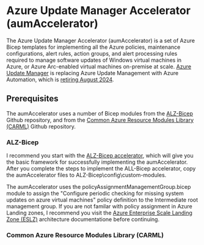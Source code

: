 # Azure Update Manager Accelerator (aumAccelerator)
The Azure Update Manager Accelerator (aumAccelerator) is a set of Azure Bicep templates for implementing all the Azure policies, maintenance configurations, alert rules, action groups, and alert processing rules required to manage software updates of Windows virtual machines in Azure, or Azure Arc-enabled virtual machines on-premise at scale. [Azure Update Manager](https://learn.microsoft.com/en-us/azure/update-manager/overview?tabs=azure-vms) is replacing Azure Update Management with Azure Automation, which is [retiring August 2024](https://azure.microsoft.com/en-us/updates/were-retiring-the-log-analytics-agent-in-azure-monitor-on-31-august-2024/).

## Prerequisites
The aumAccelerator uses a number of Bicep modules from the [ALZ-Bicep](https://github.com/Azure/ALZ-Bicep/) Github repository, and from the [Common Azure Resource Modules Library (CARML)](https://github.com/Azure/ResourceModules) Github repository.

### ALZ-Bicep
I recommend you start with the [ALZ-Bicep accelerator](https://github.com/Azure/ALZ-Bicep/wiki/Accelerator), which will give you the basic framework for successfully implementing the aumAccelerator. After you complete the steps to implement the ALL-Bicep accelerator, copy the aumAccelerator files to ALZ-Bicep\config\custom-modules.

The aumAccelerator uses the policyAssignmentManagementGroup.bicep module to assign the "Configure periodic checking for missing system updates on azure virtual machines" policy definition to the Intermediate root management group. If you are not familar with policy assignment in Azure Landing zones, I recommend you visit the [Azure Enterprise Scale Landing Zone (ESLZ)](https://github.com/Azure/Enterprise-Scale/wiki/ALZ-Policies) architecture documentatione before continuing.

### Common Azure Resource Modules Library (CARML)
